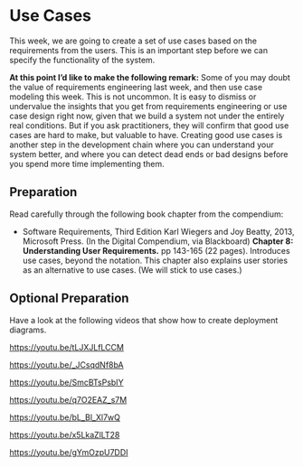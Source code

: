 # Use Cases 

This week, we are going to create a set of use cases based on the requirements from the users. This is an important step before we can specify the functionality of the system. 

**At this point I’d like to make the following remark:** Some of you may doubt the value of requirements engineering last week, and then use case modeling this week. This is not uncommon. It is easy to dismiss or undervalue the insights that you get from requirements engineering or use case design right now, given that we build a system not under the entirely real conditions.  But if you ask practitioners, they will confirm that good use cases are hard to make, but valuable to have. Creating good use cases is another step in the development chain where you can understand your system better, and where you can detect dead ends or bad designs before you spend more time implementing them. 

## Preparation

Read carefully through the following book chapter from the compendium:

* Software Requirements, Third Edition Karl Wiegers and Joy Beatty, 2013, Microsoft Press. (In the Digital Compendium, via Blackboard) **Chapter 8: Understanding User Requirements.** pp 143-165 (22 pages). Introduces use cases, beyond the notation. This chapter also explains user stories as an alternative to use cases. (We will stick to use cases.)

## Optional Preparation

Have a look at the following videos that show how to create deployment diagrams.

https://youtu.be/tLJXJLfLCCM

https://youtu.be/_JCsqdNf8bA

https://youtu.be/SmcBTsPsbIY

https://youtu.be/q7O2EAZ_s7M

https://youtu.be/bL_Bl_Xl7wQ

https://youtu.be/x5LkaZlLT28

https://youtu.be/gYmOzpU7DDI